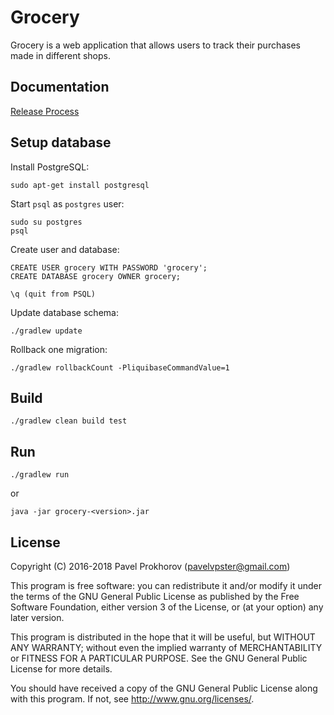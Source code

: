 # Grocery

Grocery is a web application that allows users to track their purchases made in different shops.

## Documentation

[Release Process](doc/release-process.md)

## Setup database

Install PostgreSQL:

```
sudo apt-get install postgresql
```

Start `psql` as `postgres` user:

```
sudo su postgres
psql
```

Create user and database:

```
CREATE USER grocery WITH PASSWORD 'grocery';
CREATE DATABASE grocery OWNER grocery;

\q (quit from PSQL)
```

Update database schema:

```
./gradlew update
```

Rollback one migration:

```
./gradlew rollbackCount -PliquibaseCommandValue=1
```

## Build

```
./gradlew clean build test
```

## Run

```
./gradlew run
```

or

```
java -jar grocery-<version>.jar
```

## License

Copyright (C) 2016-2018 Pavel Prokhorov (pavelvpster@gmail.com)


This program is free software: you can redistribute it and/or modify
it under the terms of the GNU General Public License as published by
the Free Software Foundation, either version 3 of the License, or
(at your option) any later version.

This program is distributed in the hope that it will be useful,
but WITHOUT ANY WARRANTY; without even the implied warranty of
MERCHANTABILITY or FITNESS FOR A PARTICULAR PURPOSE.  See the
GNU General Public License for more details.

You should have received a copy of the GNU General Public License
along with this program.  If not, see <http://www.gnu.org/licenses/>.
